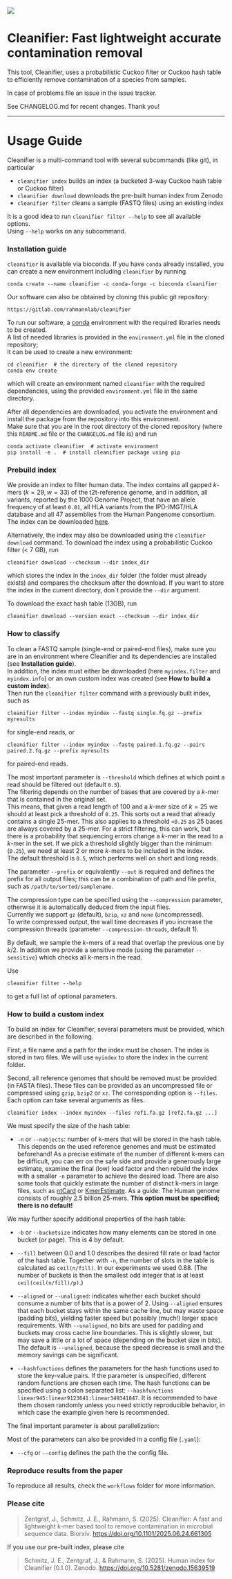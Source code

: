 ![](cleanifier_overview.png)


# Cleanifier: Fast lightweight accurate contamination removal

This tool, Cleanifier, uses a probabilistic Cuckoo filter or Cuckoo hash table to efficiently remove contamination of a species from samples.


In case of problems file an issue in the issue tracker.

See CHANGELOG.md for recent changes.
Thank you!

----


# Usage Guide

Cleanifier is a multi-command tool with several subcommands (like git), in particular
- `cleanifier index` builds an index (a bucketed 3-way Cuckoo hash table or Cuckoo filter)
- `cleanifier download` downloads the pre-built human index from Zenodo
- `cleanifier filter` cleans a sample (FASTQ files) using an existing index

It is a good idea to run `cleanifier filter --help` to see all available options.\
Using `--help` works on any subcommand.

### Installation guide

`cleanifier` is available via bioconda. If you have `conda` already installed, you can create a new environment including `cleanifier` by running
```
conda create --name cleanifier -c conda-forge -c bioconda cleanifier
```

Our software can also be obtained by cloning this public git repository:
```
https://gitlab.com/rahmannlab/cleanifier
```
To run our software, a [conda](https://docs.conda.io/en/latest/) environment with the required libraries needs to be created.\
A list of needed libraries is provided in the ``environment.yml`` file in the cloned repository;\
it can be used to create a new environment:

```
cd cleanifier  # the directory of the cloned repository
conda env create
```
which will create an environment named ``cleanifier`` with the required dependencies,
using the provided ``environment.yml`` file in the same directory.

After all dependencies are downloaded, you activate the environment and install the package from the repository into this environment.\
Make sure that you are in the root directory of the cloned repository (where this `README.md` file or the `CHANGELOG.md` file is) and run
```
conda activate cleanifier  # activate environment
pip install -e .  # install cleanifier package using pip
```

### Prebuild index
We provide an index to filter human data.
The index contains all gapped $k$-mers ($k=29,w=33$) of the t2t-reference genome, and in addition, all variants, reported by the 1000 Genome Project, that have an allele frequency of at least `0.01`, all HLA variants from the IPD-IMGT/HLA database and all 47 assemblies from the Human Pangenome consortium.
The index can be downloaded [here](https://doi.org/10.5281/zenodo.15639519).

Alternatively, the index may also be downloaded using the `cleanifier download` command.
To download the index using a probabilistic Cuckoo filter (< 7 GB), run
```
cleanifier download --checksum --dir index_dir
```
which stores the index in the `index_dir` folder (the folder must already exists) and compares the checksum after the download. If you want to store the index in the current directory, don´t provide the `--dir` argument.

To download the exact hash table (13GB), run
```
cleanifier download --version exact --checksum --dir index_dir
```

### How to classify

To clean a FASTQ sample (single-end or paired-end files), make sure you are in an environment where Cleanifier and its dependencies are installed (see **Installation guide**).\
In addition, the index must either be downloaded (here `myindex.filter` and `myindex.info`) or an own custom index was created (see **How to build a custom index**).\
Then run the `cleanifier filter` command with a previously built index, such as
```
cleanifier filter --index myindex --fastq single.fq.gz --prefix myresults
```
for single-end reads, or
```
cleanifier filter --index myindex --fastq paired.1.fq.gz --pairs paired.2.fq.gz --prefix myresults
```
for paired-end reads.

The most important parameter is `--threshold` which defines at which point a read should be filtered out (default `0.5`).\
The filtering depends on the number of bases that are covered by a $k$-mer that is contained in the original set.\
This means, that given a read length of 100 and a $k$-mer size of $k=25$ we should at least pick a threshold of `0.25`. This sorts out a read that already contains a single 25-mer. This also applies to a threshold `<0.25` as 25 bases are always covered by a 25-mer.
For a strict filtering, this can work, but there is a probability that sequencing errors change a $k$-mer in the read to a $k$-mer in the set. If we pick a threshold slightly bigger than the minimum (`0.25`), we need at least 2 or more $k$-mers to be included in the index.\
The default threshold is `0.5`, which performs well on short and long reads.

The parameter `--prefix` or equivalently `--out` is required and defines the prefix for all output files; this can be a combination of path and file prefix, such as `/path/to/sorted/samplename`.

The compression type can be specified using the `--compression` parameter, otherwise it is automatically deduced from the input files.\
Currently we support `gz` (default), `bzip`, `xz` and `none` (uncompressed).\
To write compressed output, the wall time decreases if you increase the compression threads (parameter `--compression-threads`, default 1).


By default, we sample the $k$-mers of a read that overlap the previous one by $k/2$.
In addition we provide a sensitive mode (using the parameter `--sensitive`) which checks all $k$-mers in the read.

Use
```
cleanifier filter --help
```
to get a full list of optional parameters.


### How to build a custom index

To build an index for Cleanifier, several parameters must be provided, which are described in the following.

First, a file name and a path for the index must be chosen.
The index is stored in two files. We will use `myindex` to store the index in the current folder.

Second, all reference genomes that should be removed must be provided (in FASTA files).
These files can be provided as an uncompressed file or compressed using `gzip`, `bzip2` or `xz`.
The corresponding option is `--files`.
Each option can take several arguments as files. 
```
cleanifier index --index myindex --files ref1.fa.gz [ref2.fa.gz ...]
```

We must specify the size of the hash table:

- `-n` or  `--nobjects`: number of k-mers that will be stored in the hash table. This depends on the used reference genomes and must be estimated beforehand! As a precise estimate of the number of different k-mers can be difficult, you can err on the safe side and provide a generously large estimate, examine the final (low) load factor and then rebuild the index with a smaller `-n` parameter to achieve the desired load. There are also some tools that quickly estimate the number of distinct k-mers in large files, such as [ntCard](https://github.com/bcgsc/ntCard) or [KmerEstimate](https://github.com/srbehera11/KmerEstimate). As a guide: The Human genome consists of roughly 2.5 billion 25-mers.
**This option must be specified; there is no default!**


We may further specify additional properties of the hash table:

- `-b` or `--bucketsize` indicates how many elements can be stored in one bucket (or page). This is 4 by default.

- `--fill` between 0.0 and 1.0 describes the desired fill rate or load factor of the hash table.
Together with `-n`, the number of slots in the table is calculated as `ceil(n/fill)`. In our experiments we used 0.88. (The number of buckets is then the smallest odd integer that is at least `ceil(ceil(n/fill)/p)`.)

- `--aligned` or `--unaligned`: indicates whether each bucket should consume a number of bits that is a power of 2. Using `--aligned` ensures that each bucket stays within the same cache line, but may waste space (padding bits), yielding faster speed but possibly (much!) larger space requirements. With `--unaligned`, no bits are used for padding and buckets may cross cache line boundaries. This is slightly slower, but may save a little or a lot of space (depending on the bucket size in bits). The default is `--unaligned`, because the speed decrease is small and the memory savings can be significant.

- `--hashfunctions` defines the parameters for the hash functions used to store the key-value pairs. If the parameter is unspecified, different random functions are chosen each time. The hash functions can be specified using a colon separated list: `--hashfunctions linear945:linear9123641:linear349341847`. It is recommended to have them chosen randomly unless you need strictly reproducible behavior, in which case the example given here is recommended.

The final important parameter is about parallelization:

Most of the parameters can also be provided in a config file (`.yaml`):
- `--cfg` or `--config` defines the path the the config file.


### Reproduce results from the paper

To reproduce all results, check the `workflows` folder for more information.

### Please cite

> Zentgraf, J., Schmitz, J. E., Rahmann, S. (2025). Cleanifier: A fast and lightweight k-mer based tool to remove contamination in microbial sequence data. Biorxiv. <https://doi.org/10.1101/2025.06.24.661305>

If you use our pre-built index, please cite

> Schmitz, J. E., Zentgraf, J., & Rahmann, S. (2025). Human index for Cleanifier (0.1.0). Zenodo. <https://doi.org/10.5281/zenodo.15639519>
